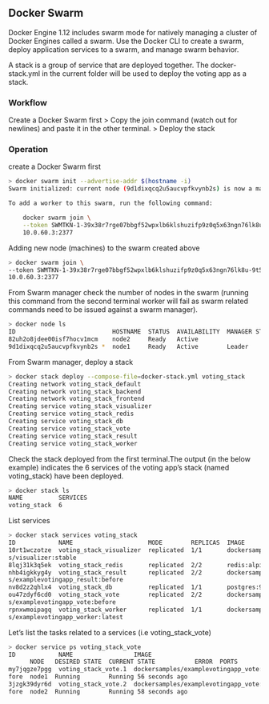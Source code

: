 ## Docker Swarm

Docker Engine 1.12 includes swarm mode for natively managing a cluster of Docker Engines called a swarm. Use the Docker CLI to create a swarm, deploy application services to a swarm, and manage swarm behavior.

A stack is a group of service that are deployed together. The docker-stack.yml in the current folder will be used to deploy the voting app as a stack.

### Workflow

Create a Docker Swarm first > Copy the join command (watch out for newlines) and paste it in the other terminal. > Deploy the stack

### Operation

create a Docker Swarm first

```sh
> docker swarm init --advertise-addr $(hostname -i)
Swarm initialized: current node (9d1dixqcq2u5aucvpfkvynb2s) is now a manager.

To add a worker to this swarm, run the following command:

    docker swarm join \
    --token SWMTKN-1-39x38r7rge07bbgf52wpxlb6klshuzifp9z0q5x63ngn76lk8u-9t5gb8a6yfa5khem8j1vwegaz \
    10.0.60.3:2377
```

Adding new node (machines) to the swarm created above

```sh
> docker swarm join \
--token SWMTKN-1-39x38r7rge07bbgf52wpxlb6klshuzifp9z0q5x63ngn76lk8u-9t5gb8a6yfa5khem8j1vwegaz \
10.0.60.3:2377
```

From Swarm manager check the number of nodes in the swarm (running this command from the second terminal worker will fail as swarm related commands need to be issued against a swarm manager).

```sh
> docker node ls
ID                           HOSTNAME  STATUS  AVAILABILITY  MANAGER STATUS
82uh2o8jdee00isf7hocv1mcm    node2     Ready   Active
9d1dixqcq2u5aucvpfkvynb2s *  node1     Ready   Active        Leader
```

From Swarm manager, deploy a stack

```sh
> docker stack deploy --compose-file=docker-stack.yml voting_stack
Creating network voting_stack_default
Creating network voting_stack_backend
Creating network voting_stack_frontend
Creating service voting_stack_visualizer
Creating service voting_stack_redis
Creating service voting_stack_db
Creating service voting_stack_vote
Creating service voting_stack_result
Creating service voting_stack_worker
```

Check the stack deployed from the first terminal.The output (in the below example) indicates the 6 services of the voting app’s stack (named voting_stack) have been deployed.

```sh
> docker stack ls
NAME          SERVICES
voting_stack  6
```

List services

```sh
> docker stack services voting_stack
ID            NAME                     MODE        REPLICAS  IMAGE
10rt1wczotze  voting_stack_visualizer  replicated  1/1       dockersample
s/visualizer:stable
8lqj31k3q5ek  voting_stack_redis       replicated  2/2       redis:alpine
nhb4igkkyg4y  voting_stack_result      replicated  2/2       dockersample
s/examplevotingapp_result:before
nv8d2z2qhlx4  voting_stack_db          replicated  1/1       postgres:9.4
ou47zdyf6cd0  voting_stack_vote        replicated  2/2       dockersample
s/examplevotingapp_vote:before
rpnxwmoipagq  voting_stack_worker      replicated  1/1       dockersample
s/examplevotingapp_worker:latest
```

Let’s list the tasks related to a services (i.e voting_stack_vote)
```sh
> docker service ps voting_stack_vote
ID            NAME                 IMAGE
      NODE   DESIRED STATE  CURRENT STATE           ERROR  PORTS
my7jqgze7pgg  voting_stack_vote.1  dockersamples/examplevotingapp_vote:be
fore  node1  Running        Running 56 seconds ago
3jzgk39dyr6d  voting_stack_vote.2  dockersamples/examplevotingapp_vote:be
fore  node2  Running        Running 58 seconds ago
```
